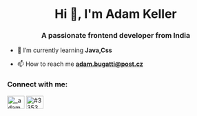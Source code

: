 <h1 align="center">Hi 👋, I'm Adam Keller</h1>
<h3 align="center">A passionate frontend developer from India</h3>

- 🌱 I’m currently learning **Java,Css**

- 📫 How to reach me **adam.bugatti@post.cz**

<h3 align="left">Connect with me:</h3>
<p align="left">
<a href="https://instagram.com/_adamkeller_" target="blank"><img align="center" src="https://raw.githubusercontent.com/rahuldkjain/github-profile-readme-generator/master/src/images/icons/Social/instagram.svg" alt="_adamkeller_" height="30" width="40" /></a>
<a href="https://discord.gg/#3353" target="blank"><img align="center" src="https://raw.githubusercontent.com/rahuldkjain/github-profile-readme-generator/master/src/images/icons/Social/discord.svg" alt="#3353" height="30" width="40" /></a>
</p>
